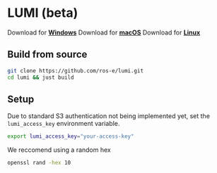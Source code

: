 # LUMI (beta)

Download for [**Windows**](https://github.com/ros-e/lumi/releases)
Download for [**macOS**](https://github.com/ros-e/lumi/releases)
Download for [**Linux**](https://github.com/ros-e/lumi/releases)

## Build from source
```sh
git clone https://github.com/ros-e/lumi.git
cd lumi && just build
```

## Setup
Due to standard S3 authentication not being implemented yet, set the `lumi_access_key` environment variable.
```sh
export lumi_access_key="your-access-key"
```
We reccomend using a random hex
```sh
openssl rand -hex 10
```
